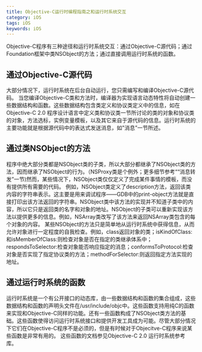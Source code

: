 ```yaml
---
title: Objective-C运行时编程指南之和运行时系统交互
category: iOS
tags: iOS
keywords: iOS
---
```

Objective-C程序有三种途径和运行时系统交互：通过Objective-C源代码；通过Foundation框架中类NSObject的方法；通过直接调用运行时系统的函数。 
<!--more-->
## 通过Objective-C源代码 
大部分情况下，运行时系统在后台自动运行，您只需编写和编译Objective-C源代码。
当您编译Objective-C类和方法时，编译器为实现语言动态特性将自动创建一些数据结构和函数。这些数据结构包含类定义和协议类定义中的信息，如在Objective-C 2.0 程序设计语言中定义类和协议类一节所讨论的类的对象和协议类的对象，方法选标，实例变量模板，以及其它来自于源代码的信息。运行时系统的主要功能就是根据源代码中的表达式发送消息，如"消息”一节所述。 
## 通过类NSObject的方法
  程序中绝大部分类都是NSObject类的子类，所以大部分都继承了NSObject类的方法，因而继承了NSObject的行为。（NSProxy类是个例外；更多细节参考““消息转发”一节)然而，某些情况下，NSObject类仅仅定义了完成某件事情的模板，而没有提供所有需要的代码。
  例如，NSObject类定义了description方法，返回该类内容的字符串表示。这主要是用来调试程序——GDB中的print-object方法就是直接打印出该方法返回的字符串。NSObject类中该方法的实现并不知道子类中的内容，所以它只是返回类的名字和对象的地址。NSObject的子类可以重新实现该方法以提供更多的信息。例如，NSArray类改写了该方法来返回NSArray类包含的每个对象的内容。
  某些NSObject的方法只是简单地从运行时系统中获得信息，从而允许对象进行一定程度的自我检查。例如，class返回对象的类；isKindOfClass:和isMemberOfClass:则检查对象是否在指定的类继承体系中；respondsToSelector:检查对象能否响应指定的消息；conformsToProtocol:检查对象是否实现了指定协议类的方法；methodForSelector:则返回指定方法实现的地址。
## 通过运行时系统的函数
运行时系统是一个有公开接口的动态库，由一些数据结构和函数的集合组成，这些数据结构和函数的声明头文件在/usr/include/objc中。这些函数支持用纯C的函数来实现和Objective-C同样的功能。还有一些函数构成了NSObject类方法的基础。这些函数使得访问运行时系统接口和提供开发工具成为可能。尽管大部分情况下它们在Objective-C程序不是必须的，但是有时候对于Objecitve-C程序来说某些函数是非常有用的。 这些函数的文档参见Objective-C 2.0 运行时系统参考库。

